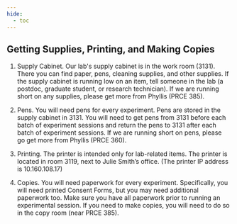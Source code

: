 ```yaml
---
hide:
  - toc
---
```


## Getting Supplies, Printing, and Making Copies

1.	Supply Cabinet. Our lab's supply cabinet is in the work room (3131). There you can find paper, pens, cleaning supplies, and other supplies. If the supply cabinet is running low on an item, tell someone in the lab (a postdoc, graduate student, or research technician). If we are running short on any supplies, please get more from Phyllis (PRCE 385).

6.	Pens. You will need pens for every experiment. Pens are stored in the supply cabinet in 3131. You will need to get pens from 3131 before each batch of experiment sessions and return the pens to 3131 after each batch of experiment sessions. If we are running short on pens, please go get more from Phyllis (PRCE 360).

7.	Printing. The printer is intended only for lab-related items. The printer is located in room 3119, next to Julie Smith’s office. (The printer IP address is 10.160.108.17)

8.	Copies. You will need paperwork for every experiment. Specifically, you will need printed Consent Forms, but you may need additional paperwork too. Make sure you have all paperwork prior to running an experimental session. If you need to make copies, you will need to do so in the copy room (near PRCE 385).